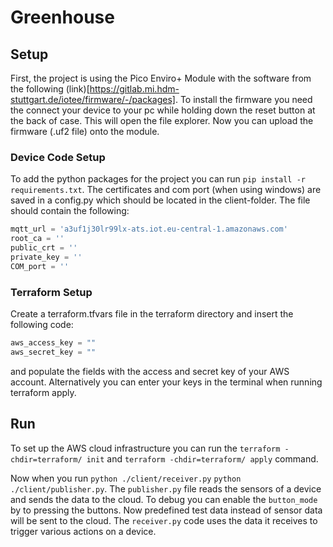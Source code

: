 # Greenhouse

## Setup
First, the project is using the Pico Enviro+ Module with the software from the following (link)[https://gitlab.mi.hdm-stuttgart.de/iotee/firmware/-/packages].
To install the firmware you need the connect your device to your pc while holding down the reset button at the back of case. This will open the file explorer. Now you can upload the firmware (.uf2 file) onto the module.

### Device Code Setup
To add the python packages for the project you can run `pip install -r requirements.txt`.
The certificates and com port (when using windows) are saved in a config.py which should be located in the client-folder.
The file should contain the following:

```python 
mqtt_url = 'a3uf1j30lr99lx-ats.iot.eu-central-1.amazonaws.com'
root_ca = ''
public_crt = ''
private_key = ''
COM_port = ''
```

### Terraform Setup
Create a terraform.tfvars file in the terraform directory and insert the following code:
```terraform    
aws_access_key = ""
aws_secret_key = ""
```
and populate the fields with the access and secret key of your AWS account.
Alternatively you can enter your keys in the terminal when running terraform apply.

## Run
To set up the AWS cloud infrastructure you can run the `terraform -chdir=terraform/ init` and `terraform -chdir=terraform/ apply` command.

Now when you run `python ./client/receiver.py` `python ./client/publisher.py`.
The `publisher.py` file reads the sensors of a device and sends the data to the cloud. To debug you can enable the `button_mode` by to pressing the buttons. Now predefined test data instead of sensor data will be sent to the cloud.
The `receiver.py` code uses the data it receives to trigger various actions on a device.